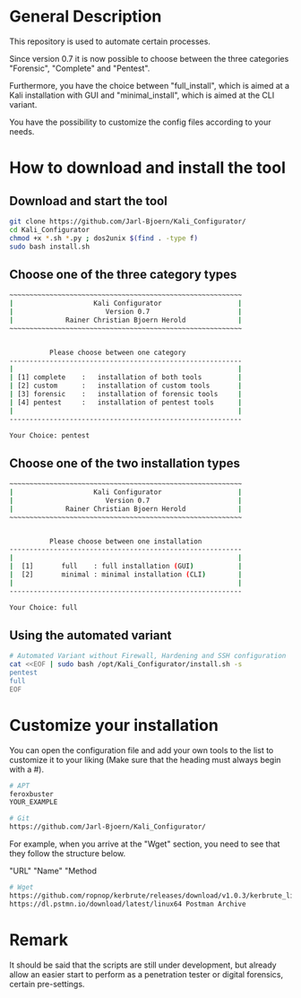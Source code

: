 # General Description

This repository is used to automate certain processes. 

Since version 0.7 it is now possible to choose between the three categories "Forensic", "Complete" and "Pentest".

Furthermore, you have the choice between "full_install", which is aimed at a Kali installation with GUI and "minimal_install", which is aimed at the CLI variant.

You have the possibility to customize the config files according to your needs.<br />

# How to download and install the tool
## Download and start the tool
```bash
git clone https://github.com/Jarl-Bjoern/Kali_Configurator/
cd Kali_Configurator
chmod +x *.sh *.py ; dos2unix $(find . -type f)
sudo bash install.sh
```
## Choose one of the three category types
```bash
~~~~~~~~~~~~~~~~~~~~~~~~~~~~~~~~~~~~~~~~~~~~~~~~~~~~~~~~~~
|                    Kali Configurator                   |
|                       Version 0.7                      |
|             Rainer Christian Bjoern Herold             |
~~~~~~~~~~~~~~~~~~~~~~~~~~~~~~~~~~~~~~~~~~~~~~~~~~~~~~~~~~


          Please choose between one category
----------------------------------------------------------
|                                                        |
| [1] complete    :   installation of both tools         |
| [2] custom      :   installation of custom tools       |
| [3] forensic    :   installation of forensic tools     |
| [4] pentest     :   installation of pentest tools      |
|                                                        |
----------------------------------------------------------

Your Choice: pentest
```

## Choose one of the two installation types
```bash
~~~~~~~~~~~~~~~~~~~~~~~~~~~~~~~~~~~~~~~~~~~~~~~~~~~~~~~~~~
|                    Kali Configurator                   |
|                       Version 0.7                      |
|             Rainer Christian Bjoern Herold             |
~~~~~~~~~~~~~~~~~~~~~~~~~~~~~~~~~~~~~~~~~~~~~~~~~~~~~~~~~~


          Please choose between one installation
----------------------------------------------------------
|                                                        |
|  [1]       full    : full installation (GUI)           |
|  [2]       minimal : minimal installation (CLI)        |
|                                                        |
----------------------------------------------------------

Your Choice: full
```

## Using the automated variant
```bash
# Automated Variant without Firewall, Hardening and SSH configuration
cat <<EOF | sudo bash /opt/Kali_Configurator/install.sh -s
pentest
full
EOF
```

# Customize your installation
You can open the configuration file and add your own tools to the list to customize it to your liking (Make sure that the heading must always begin with a #).
```bash
# APT
feroxbuster
YOUR_EXAMPLE

# Git
https://github.com/Jarl-Bjoern/Kali_Configurator/
```

For example, when you arrive at the "Wget" section, you need to see that they follow the structure below.

"URL" "Name" "Method

```bash
# Wget
https://github.com/ropnop/kerbrute/releases/download/v1.0.3/kerbrute_linux_amd64 kerbrute Executeable
https://dl.pstmn.io/download/latest/linux64 Postman Archive
```

# Remark
It should be said that the scripts are still under development, but already allow an easier start to perform as a penetration tester or digital forensics, certain pre-settings.
